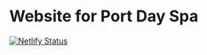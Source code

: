 # Website for Port Day Spa

[![Netlify Status](https://api.netlify.com/api/v1/badges/21cec92a-dd3b-4434-8ca1-b98e54722c6f/deploy-status)](https://app.netlify.com/sites/portdayspa/deploys)
